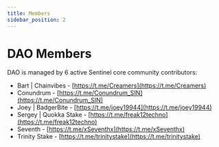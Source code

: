 ```yaml
---
title: Members
sidebar_position: 2
---
```


# DAO Members

DAO is managed by 6 active Sentinel core community contributors:

- Bart | Chainvibes - [https://t.me/Creamers](https://t.me/Creamers)
- Conundrum - [https://t.me/Conundrum_SIN](https://t.me/Conundrum_SIN)
- Joey | BadgerBite - [https://t.me/joey19944](https://t.me/joey19944)
- Sergey | Quokka Stake - [https://t.me/freak12techno](https://t.me/freak12techno)
- Seventh - [https://t.me/xSeventhx](https://t.me/xSeventhx)
- Trinity Stake - [https://t.me/trinitystake](https://t.me/trinitystake)
